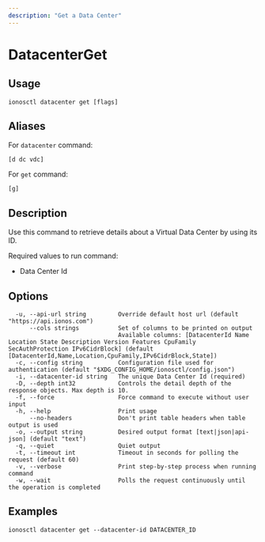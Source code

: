 ```yaml
---
description: "Get a Data Center"
---
```


# DatacenterGet

## Usage

```text
ionosctl datacenter get [flags]
```

## Aliases

For `datacenter` command:

```text
[d dc vdc]
```

For `get` command:

```text
[g]
```

## Description

Use this command to retrieve details about a Virtual Data Center by using its ID.

Required values to run command:

* Data Center Id

## Options

```text
  -u, --api-url string         Override default host url (default "https://api.ionos.com")
      --cols strings           Set of columns to be printed on output 
                               Available columns: [DatacenterId Name Location State Description Version Features CpuFamily SecAuthProtection IPv6CidrBlock] (default [DatacenterId,Name,Location,CpuFamily,IPv6CidrBlock,State])
  -c, --config string          Configuration file used for authentication (default "$XDG_CONFIG_HOME/ionosctl/config.json")
  -i, --datacenter-id string   The unique Data Center Id (required)
  -D, --depth int32            Controls the detail depth of the response objects. Max depth is 10.
  -f, --force                  Force command to execute without user input
  -h, --help                   Print usage
      --no-headers             Don't print table headers when table output is used
  -o, --output string          Desired output format [text|json|api-json] (default "text")
  -q, --quiet                  Quiet output
  -t, --timeout int            Timeout in seconds for polling the request (default 60)
  -v, --verbose                Print step-by-step process when running command
  -w, --wait                   Polls the request continuously until the operation is completed 
```

## Examples

```text
ionosctl datacenter get --datacenter-id DATACENTER_ID
```

